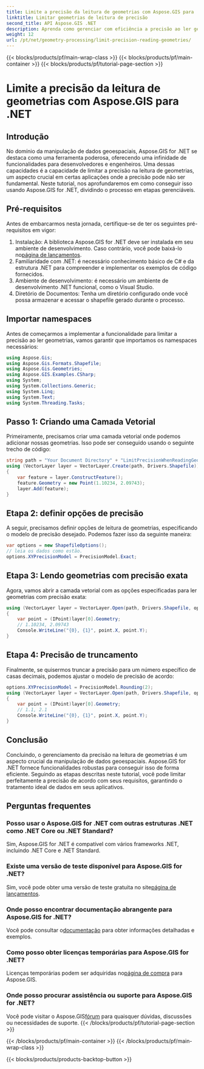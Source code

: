 ```yaml
---
title: Limite a precisão da leitura de geometrias com Aspose.GIS para .NET
linktitle: Limitar geometrias de leitura de precisão
second_title: API Aspose.GIS .NET
description: Aprenda como gerenciar com eficiência a precisão ao ler geometrias usando Aspose.GIS for .NET. Siga nosso guia passo a passo para otimizar o manuseio de dados.
weight: 12
url: /pt/net/geometry-processing/limit-precision-reading-geometries/
---
```


{{< blocks/products/pf/main-wrap-class >}}
{{< blocks/products/pf/main-container >}}
{{< blocks/products/pf/tutorial-page-section >}}

# Limite a precisão da leitura de geometrias com Aspose.GIS para .NET

## Introdução
No domínio da manipulação de dados geoespaciais, Aspose.GIS for .NET se destaca como uma ferramenta poderosa, oferecendo uma infinidade de funcionalidades para desenvolvedores e engenheiros. Uma dessas capacidades é a capacidade de limitar a precisão na leitura de geometrias, um aspecto crucial em certas aplicações onde a precisão pode não ser fundamental. Neste tutorial, nos aprofundaremos em como conseguir isso usando Aspose.GIS for .NET, dividindo o processo em etapas gerenciáveis.
## Pré-requisitos
Antes de embarcarmos nesta jornada, certifique-se de ter os seguintes pré-requisitos em vigor:
1.  Instalação: A biblioteca Aspose.GIS for .NET deve ser instalada em seu ambiente de desenvolvimento. Caso contrário, você pode baixá-lo no[página de lançamentos](https://releases.aspose.com/gis/net/).
2. Familiaridade com .NET: é necessário conhecimento básico de C# e da estrutura .NET para compreender e implementar os exemplos de código fornecidos.
3. Ambiente de desenvolvimento: é necessário um ambiente de desenvolvimento .NET funcional, como o Visual Studio.
4. Diretório de Documentos: Tenha um diretório configurado onde você possa armazenar e acessar o shapefile gerado durante o processo.

## Importar namespaces
Antes de começarmos a implementar a funcionalidade para limitar a precisão ao ler geometrias, vamos garantir que importamos os namespaces necessários:
```csharp
using Aspose.Gis;
using Aspose.Gis.Formats.Shapefile;
using Aspose.Gis.Geometries;
using Aspose.GIS.Examples.CSharp;
using System;
using System.Collections.Generic;
using System.Linq;
using System.Text;
using System.Threading.Tasks;
```

## Passo 1: Criando uma Camada Vetorial
Primeiramente, precisamos criar uma camada vetorial onde podemos adicionar nossas geometrias. Isso pode ser conseguido usando o seguinte trecho de código:
```csharp
string path = "Your Document Directory" + "LimitPrecisionWhenReadingGeometries_out.shp";
using (VectorLayer layer = VectorLayer.Create(path, Drivers.Shapefile))
{
	var feature = layer.ConstructFeature();
	feature.Geometry = new Point(1.10234, 2.09743);
	layer.Add(feature);
}
```
## Etapa 2: definir opções de precisão
A seguir, precisamos definir opções de leitura de geometrias, especificando o modelo de precisão desejado. Podemos fazer isso da seguinte maneira:
```csharp
var options = new ShapefileOptions();
// leia os dados como estão.
options.XYPrecisionModel = PrecisionModel.Exact;
```
## Etapa 3: Lendo geometrias com precisão exata
Agora, vamos abrir a camada vetorial com as opções especificadas para ler geometrias com precisão exata:
```csharp
using (VectorLayer layer = VectorLayer.Open(path, Drivers.Shapefile, options))
{
	var point = (IPoint)layer[0].Geometry;
	// 1.10234, 2.09743
	Console.WriteLine("{0}, {1}", point.X, point.Y);
}
```
## Etapa 4: Precisão de truncamento
Finalmente, se quisermos truncar a precisão para um número específico de casas decimais, podemos ajustar o modelo de precisão de acordo:
```csharp
options.XYPrecisionModel = PrecisionModel.Rounding(2);
using (VectorLayer layer = VectorLayer.Open(path, Drivers.Shapefile, options))
{
	var point = (IPoint)layer[0].Geometry;
	// 1.1, 2.1
	Console.WriteLine("{0}, {1}", point.X, point.Y);
}
```

## Conclusão
Concluindo, o gerenciamento da precisão na leitura de geometrias é um aspecto crucial da manipulação de dados geoespaciais. Aspose.GIS for .NET fornece funcionalidades robustas para conseguir isso de forma eficiente. Seguindo as etapas descritas neste tutorial, você pode limitar perfeitamente a precisão de acordo com seus requisitos, garantindo o tratamento ideal de dados em seus aplicativos.
## Perguntas frequentes
### Posso usar o Aspose.GIS for .NET com outras estruturas .NET como .NET Core ou .NET Standard?
Sim, Aspose.GIS for .NET é compatível com vários frameworks .NET, incluindo .NET Core e .NET Standard.
### Existe uma versão de teste disponível para Aspose.GIS for .NET?
 Sim, você pode obter uma versão de teste gratuita no site[página de lançamentos](https://releases.aspose.com/).
### Onde posso encontrar documentação abrangente para Aspose.GIS for .NET?
 Você pode consultar o[documentação](https://reference.aspose.com/gis/net/) para obter informações detalhadas e exemplos.
### Como posso obter licenças temporárias para Aspose.GIS for .NET?
 Licenças temporárias podem ser adquiridas no[página de compra](https://purchase.aspose.com/temporary-license/) para Aspose.GIS.
### Onde posso procurar assistência ou suporte para Aspose.GIS for .NET?
 Você pode visitar o Aspose.GIS[fórum](https://forum.aspose.com/c/gis/33) para quaisquer dúvidas, discussões ou necessidades de suporte.
{{< /blocks/products/pf/tutorial-page-section >}}

{{< /blocks/products/pf/main-container >}}
{{< /blocks/products/pf/main-wrap-class >}}

{{< blocks/products/products-backtop-button >}}
